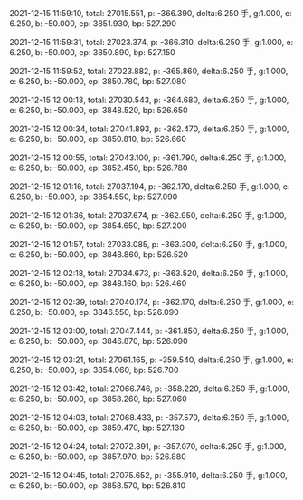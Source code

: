 2021-12-15 11:59:10, total: 27015.551, p: -366.390, delta:6.250 手, g:1.000, e: 6.250, b: -50.000, ep: 3851.930, bp: 527.290

2021-12-15 11:59:31, total: 27023.374, p: -366.310, delta:6.250 手, g:1.000, e: 6.250, b: -50.000, ep: 3850.890, bp: 527.150

2021-12-15 11:59:52, total: 27023.882, p: -365.860, delta:6.250 手, g:1.000, e: 6.250, b: -50.000, ep: 3850.780, bp: 527.080

2021-12-15 12:00:13, total: 27030.543, p: -364.680, delta:6.250 手, g:1.000, e: 6.250, b: -50.000, ep: 3848.520, bp: 526.650

2021-12-15 12:00:34, total: 27041.893, p: -362.470, delta:6.250 手, g:1.000, e: 6.250, b: -50.000, ep: 3850.810, bp: 526.660

2021-12-15 12:00:55, total: 27043.100, p: -361.790, delta:6.250 手, g:1.000, e: 6.250, b: -50.000, ep: 3852.450, bp: 526.780

2021-12-15 12:01:16, total: 27037.194, p: -362.170, delta:6.250 手, g:1.000, e: 6.250, b: -50.000, ep: 3854.550, bp: 527.090

2021-12-15 12:01:36, total: 27037.674, p: -362.950, delta:6.250 手, g:1.000, e: 6.250, b: -50.000, ep: 3854.650, bp: 527.200

2021-12-15 12:01:57, total: 27033.085, p: -363.300, delta:6.250 手, g:1.000, e: 6.250, b: -50.000, ep: 3848.860, bp: 526.520

2021-12-15 12:02:18, total: 27034.673, p: -363.520, delta:6.250 手, g:1.000, e: 6.250, b: -50.000, ep: 3848.160, bp: 526.460

2021-12-15 12:02:39, total: 27040.174, p: -362.170, delta:6.250 手, g:1.000, e: 6.250, b: -50.000, ep: 3846.550, bp: 526.090

2021-12-15 12:03:00, total: 27047.444, p: -361.850, delta:6.250 手, g:1.000, e: 6.250, b: -50.000, ep: 3846.870, bp: 526.090

2021-12-15 12:03:21, total: 27061.165, p: -359.540, delta:6.250 手, g:1.000, e: 6.250, b: -50.000, ep: 3854.060, bp: 526.700

2021-12-15 12:03:42, total: 27066.746, p: -358.220, delta:6.250 手, g:1.000, e: 6.250, b: -50.000, ep: 3858.260, bp: 527.060

2021-12-15 12:04:03, total: 27068.433, p: -357.570, delta:6.250 手, g:1.000, e: 6.250, b: -50.000, ep: 3859.470, bp: 527.130

2021-12-15 12:04:24, total: 27072.891, p: -357.070, delta:6.250 手, g:1.000, e: 6.250, b: -50.000, ep: 3857.970, bp: 526.880

2021-12-15 12:04:45, total: 27075.652, p: -355.910, delta:6.250 手, g:1.000, e: 6.250, b: -50.000, ep: 3858.570, bp: 526.810
